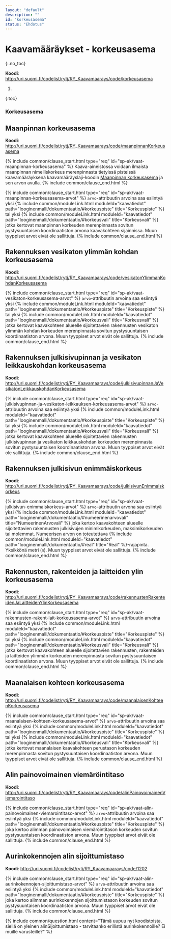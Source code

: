 ```yaml
---
layout: "default"
description: ""
id: "korkeusasema"
status: "Ehdotus"
---
```

# Kaavamääräykset - korkeusasema
{:.no_toc}

**Koodi**: <http://uri.suomi.fi/codelist/rytj/RY_Kaavamaarays/code/korkeusasema>

1. 
{:toc}

### Korkeusasema

## Maanpinnan korkeusasema
**Koodi**: <http://uri.suomi.fi/codelist/rytj/RY_Kaavamaarays/code/maanpinnanKorkeusasema>

{% include common/clause_start.html type="req" id="sp-ak/vaat-maanpinnan-korkeusasema" %}
Kaava-aineistossa voidaan ilmaista maanpinnan nimelliskorkeus merenpinnasta tietyissä pisteissä kaavamääräyksenä kaavamääräyslaji-koodin [Maanpinnan korkeusasema](#maanpinnan-korkeusasema) ja sen arvon avulla.
{% include common/clause_end.html %} 

{% include common/clause_start.html type="req" id="sp-ak/vaat-maanpinnan-korkeusasema-arvot" %}
```arvo```-attribuutin arvoina saa esiintyä yksi {% include common/moduleLink.html moduleId="kaavatiedot" path="looginenmalli/dokumentaatio/#korkeuspiste" title="Korkeuspiste" %} tai yksi {% include common/moduleLink.html moduleId="kaavatiedot" path="looginenmalli/dokumentaatio/#korkeusvali" title="Korkeusvali" %} jotka kertovat maanpinnan korkeuden merenpinnasta sovitun pystysuuntaisen koordinaatiston arvona kaavakohteen sijainnissa. Muun tyyppiset arvot eivät ole sallittuja.
{% include common/clause_end.html %}

## Rakennuksen vesikaton ylimmän kohdan korkeusasema
**Koodi**: <http://uri.suomi.fi/codelist/rytj/RY_Kaavamaarays/code/vesikatonYlimmanKohdanKorkeusasema>

{% include common/clause_start.html type="req" id="sp-ak/vaat-vesikaton-korkeusasema-arvot" %}
```arvo```-attribuutin arvoina saa esiintyä yksi {% include common/moduleLink.html moduleId="kaavatiedot" path="looginenmalli/dokumentaatio/#korkeuspiste" title="Korkeuspiste" %} tai yksi {% include common/moduleLink.html moduleId="kaavatiedot" path="looginenmalli/dokumentaatio/#korkeusvali" title="Korkeusvali" %} jotka kertovat kaavakohteen alueelle sijoitettavien rakennusten vesikaton ylimmän kohdan korkeuden merenpinnasta sovitun pystysuuntaisen koordinaatiston arvona. Muun tyyppiset arvot eivät ole sallittuja.
{% include common/clause_end.html %}

## Rakennuksen julkisivupinnan ja vesikaton leikkauskohdan korkeusasema
**Koodi**: <http://uri.suomi.fi/codelist/rytj/RY_Kaavamaarays/code/julkisivupinnanJaVesikatonLeikkauskohdanKorkeusasema>

{% include common/clause_start.html type="req" id="sp-ak/vaat-julkisivupinnan-ja-vesikaton-leikkauksen-korkeusasema-arvot" %}
```arvo```-attribuutin arvoina saa esiintyä yksi {% include common/moduleLink.html moduleId="kaavatiedot" path="looginenmalli/dokumentaatio/#korkeuspiste" title="Korkeuspiste" %} tai yksi {% include common/moduleLink.html moduleId="kaavatiedot" path="looginenmalli/dokumentaatio/#korkeusvali" title="Korkeusvali" %} jotka kertovat kaavakohteen alueelle sijoitettavien rakennusten julkisivupinnan ja vesikaton leikkauskohdan korkeuden merenpinnasta sovitun pystysuuntaisen koordinaatiston arvona. Muun tyyppiset arvot eivät ole sallittuja.
{% include common/clause_end.html %}

## Rakennuksen julkisivun enimmäiskorkeus
**Koodi**: <http://uri.suomi.fi/codelist/rytj/RY_Kaavamaarays/code/julkisivunEnimmaiskorkeus>

{% include common/clause_start.html type="req" id="sp-ak/vaat-julkisivun-enimmaiskorkeus-arvot" %}
```arvo```-attribuutin arvona saa esiintyä yksi {% include common/moduleLink.html moduleId="kaavatiedot" path="looginenmalli/dokumentaatio/#numeerinenarvovali" title="NumeerinenArvovali" %} joka kertoo kaavakohteen alueelle sijoitettavien rakennusten julkisivujen minimikorkeuden, maksimikorkeuden tai molemmat. Numeerisen arvon on toteutettava {% include common/moduleLink.html moduleId="kaavatiedot" path="looginenmalli/dokumentaatio/#real" title="Real" %}-rajapinta. Yksikkönä metri (```m```). Muun tyyppiset arvot eivät ole sallittuja.
{% include common/clause_end.html %}

## Rakennusten, rakenteiden ja laitteiden ylin korkeusasema
**Koodi**: <http://uri.suomi.fi/codelist/rytj/RY_Kaavamaarays/code/rakennustenRakenteidenJaLaitteidenYlinKorkeusasema>

{% include common/clause_start.html type="req" id="sp-ak/vaat-rakennusten-rakent-lait-korkeusasema-arvot" %}
```arvo```-attribuutin arvoina saa esiintyä yksi {% include common/moduleLink.html moduleId="kaavatiedot" path="looginenmalli/dokumentaatio/#korkeuspiste" title="Korkeuspiste" %} tai yksi {% include common/moduleLink.html moduleId="kaavatiedot" path="looginenmalli/dokumentaatio/#korkeusvali" title="Korkeusvali" %} jotka kertovat kaavakohteen alueelle sijoitettavien rakennusten, rakenteiden ja laitteiden ylimmän korkeuden merenpinnasta sovitun pystysuuntaisen koordinaatiston arvona. Muun tyyppiset arvot eivät ole sallittuja.
{% include common/clause_end.html %}

## Maanalaisen kohteen korkeusasema
**Koodi**: <http://uri.suomi.fi/codelist/rytj/RY_Kaavamaarays/code/maanalaisenKohteenKorkeusasema>

{% include common/clause_start.html type="req" id="sp-ak/vaat-maanalaisen-kohteen-korkeusasema-arvot" %}
```arvo```-attribuutin arvoina saa esiintyä yksi {% include common/moduleLink.html moduleId="kaavatiedot" path="looginenmalli/dokumentaatio/#korkeuspiste" title="Korkeuspiste" %} tai yksi {% include common/moduleLink.html moduleId="kaavatiedot" path="looginenmalli/dokumentaatio/#korkeusvali" title="Korkeusvali" %} jotka kertovat maanalaisen kaavakohteen perustason korkeuden merenpinnasta sovitun pystysuuntaisen koordinaatiston arvona. Muun tyyppiset arvot eivät ole sallittuja.
{% include common/clause_end.html %}

## Alin painovoimainen viemäröintitaso
**Koodi**: <http://uri.suomi.fi/codelist/rytj/RY_Kaavamaarays/code/alinPainovoimainenViemarointitaso>

{% include common/clause_start.html type="req" id="sp-ak/vaat-alin-painovoimainen-viemarointitaso-arvot" %}
```arvo```-attribuutin arvoina saa esiintyä yksi {% include common/moduleLink.html moduleId="kaavatiedot" path="looginenmalli/dokumentaatio/#korkeuspiste" title="Korkeuspiste" %} joka kertoo alimman painovoimaisen viemäröintitason korkeuden sovitun pystysuuntaisen koordinaatiston arvona. Muun tyyppiset arvot eivät ole sallittuja.
{% include common/clause_end.html %}

## Aurinkokennojen alin sijoittumistaso
**Koodi**: <http://uri.suomi.fi/codelist/rytj/RY_Kaavamaarays/code/1202>

{% include common/clause_start.html type="req" id="sp-ak/vaat-alin-aurinkokennojen-sijoittumistaso-arvot" %}
```arvo```-attribuutin arvoina saa esiintyä yksi {% include common/moduleLink.html moduleId="kaavatiedot" path="looginenmalli/dokumentaatio/#korkeuspiste" title="Korkeuspiste" %} joka kertoo alimman aurinkokennojen sijoittumistason korkeuden sovitun pystysuuntaisen koordinaatiston arvona. Muun tyyppiset arvot eivät ole sallittuja.
{% include common/clause_end.html %}

{% include common/question.html content="Tämä uupuu nyt koodistoista, siellä on yleinen alinSijoittumistaso - tarvitaanko erillistä aurinkokennoille? Ei muille varusteille?" %}